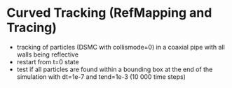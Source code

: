 # Curved Tracking (RefMapping and Tracing)
* tracking of particles (DSMC with collismode=0) in a coaxial pipe with all walls being reflective
* restart from t=0 state
* test if all particles are found within a bounding box at the end of the simulation with dt=1e-7 and tend=1e-3 (10 000 time steps)

